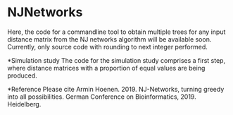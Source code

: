 # NJNetworks

Here, the code for a commandline tool to obtain multiple trees for any input distance matrix from the NJ networks algorithm will be available soon. Currently, only source code with rounding to next integer performed.

*Simulation study
The code for the simulation study comprises a first step, where distance matrices with a proportion of equal values are being produced.

*Reference 
Please cite Armin Hoenen. 2019. NJ-Networks, turning greedy into all possibilities. German Conference on Bioinformatics, 2019. Heidelberg.

